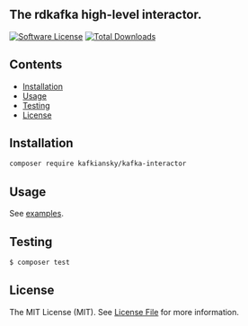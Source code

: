 ## The rdkafka high-level interactor.


[![Software License](https://img.shields.io/badge/license-MIT-brightgreen.svg?style=flat-square)](LICENSE)
[![Total Downloads](https://img.shields.io/packagist/dt/kafkiansky/kafka-interactor.svg?style=flat-square)](https://packagist.org/packages/kafkiansky/kafka-interactor)

## Contents

- [Installation](#installation)
- [Usage](#usage)
- [Testing](#testing)
- [License](#license)


## Installation

```bash
composer require kafkiansky/kafka-interactor
```

## Usage

See [examples](examples).


## Testing

``` bash
$ composer test
```  

## License

The MIT License (MIT). See [License File](LICENSE) for more information.